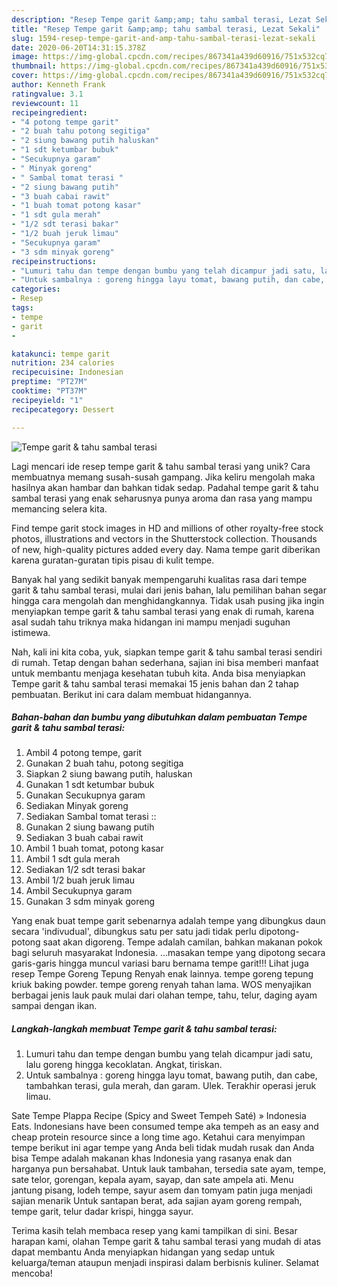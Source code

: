 ```yaml
---
description: "Resep Tempe garit &amp;amp; tahu sambal terasi, Lezat Sekali"
title: "Resep Tempe garit &amp;amp; tahu sambal terasi, Lezat Sekali"
slug: 1594-resep-tempe-garit-and-amp-tahu-sambal-terasi-lezat-sekali
date: 2020-06-20T14:31:15.378Z
image: https://img-global.cpcdn.com/recipes/867341a439d60916/751x532cq70/tempe-garit-tahu-sambal-terasi-foto-resep-utama.jpg
thumbnail: https://img-global.cpcdn.com/recipes/867341a439d60916/751x532cq70/tempe-garit-tahu-sambal-terasi-foto-resep-utama.jpg
cover: https://img-global.cpcdn.com/recipes/867341a439d60916/751x532cq70/tempe-garit-tahu-sambal-terasi-foto-resep-utama.jpg
author: Kenneth Frank
ratingvalue: 3.1
reviewcount: 11
recipeingredient:
- "4 potong tempe garit"
- "2 buah tahu potong segitiga"
- "2 siung bawang putih haluskan"
- "1 sdt ketumbar bubuk"
- "Secukupnya garam"
- " Minyak goreng"
- " Sambal tomat terasi "
- "2 siung bawang putih"
- "3 buah cabai rawit"
- "1 buah tomat potong kasar"
- "1 sdt gula merah"
- "1/2 sdt terasi bakar"
- "1/2 buah jeruk limau"
- "Secukupnya garam"
- "3 sdm minyak goreng"
recipeinstructions:
- "Lumuri tahu dan tempe dengan bumbu yang telah dicampur jadi satu, lalu goreng hingga kecoklatan. Angkat, tiriskan."
- "Untuk sambalnya : goreng hingga layu tomat, bawang putih, dan cabe, tambahkan terasi, gula merah, dan garam. Ulek. Terakhir operasi jeruk limau."
categories:
- Resep
tags:
- tempe
- garit
- 

katakunci: tempe garit  
nutrition: 234 calories
recipecuisine: Indonesian
preptime: "PT27M"
cooktime: "PT37M"
recipeyield: "1"
recipecategory: Dessert

---
```



![Tempe garit &amp; tahu sambal terasi](https://img-global.cpcdn.com/recipes/867341a439d60916/751x532cq70/tempe-garit-tahu-sambal-terasi-foto-resep-utama.jpg)

Lagi mencari ide resep tempe garit &amp; tahu sambal terasi yang unik? Cara membuatnya memang susah-susah gampang. Jika keliru mengolah maka hasilnya akan hambar dan bahkan tidak sedap. Padahal tempe garit &amp; tahu sambal terasi yang enak seharusnya punya aroma dan rasa yang mampu memancing selera kita.

Find tempe garit stock images in HD and millions of other royalty-free stock photos, illustrations and vectors in the Shutterstock collection. Thousands of new, high-quality pictures added every day. Nama tempe garit diberikan karena guratan-guratan tipis pisau di kulit tempe.

Banyak hal yang sedikit banyak mempengaruhi kualitas rasa dari tempe garit &amp; tahu sambal terasi, mulai dari jenis bahan, lalu pemilihan bahan segar hingga cara mengolah dan menghidangkannya. Tidak usah pusing jika ingin menyiapkan tempe garit &amp; tahu sambal terasi yang enak di rumah, karena asal sudah tahu triknya maka hidangan ini mampu menjadi suguhan istimewa.


Nah, kali ini kita coba, yuk, siapkan tempe garit &amp; tahu sambal terasi sendiri di rumah. Tetap dengan bahan sederhana, sajian ini bisa memberi manfaat untuk membantu menjaga kesehatan tubuh kita. Anda bisa menyiapkan Tempe garit &amp; tahu sambal terasi memakai 15 jenis bahan dan 2 tahap pembuatan. Berikut ini cara dalam membuat hidangannya.

<!--inarticleads1-->

##### Bahan-bahan dan bumbu yang dibutuhkan dalam pembuatan Tempe garit &amp; tahu sambal terasi:

1. Ambil 4 potong tempe, garit
1. Gunakan 2 buah tahu, potong segitiga
1. Siapkan 2 siung bawang putih, haluskan
1. Gunakan 1 sdt ketumbar bubuk
1. Gunakan Secukupnya garam
1. Sediakan  Minyak goreng
1. Sediakan  Sambal tomat terasi ::
1. Gunakan 2 siung bawang putih
1. Sediakan 3 buah cabai rawit
1. Ambil 1 buah tomat, potong kasar
1. Ambil 1 sdt gula merah
1. Sediakan 1/2 sdt terasi bakar
1. Ambil 1/2 buah jeruk limau
1. Ambil Secukupnya garam
1. Gunakan 3 sdm minyak goreng


Yang enak buat tempe garit sebenarnya adalah tempe yang dibungkus daun secara &#39;indivudual&#39;, dibungkus satu per satu jadi tidak perlu dipotong-potong saat akan digoreng. Tempe adalah camilan, bahkan makanan pokok bagi seluruh masyarakat Indonesia. …masakan tempe yang dipotong secara garis-garis hingga muncul variasi baru bernama tempe garit!!! Lihat juga resep Tempe Goreng Tepung Renyah enak lainnya. tempe goreng tepung kriuk baking powder. tempe goreng renyah tahan lama. WOS menyajikan berbagai jenis lauk pauk mulai dari olahan tempe, tahu, telur, daging ayam sampai dengan ikan. 

<!--inarticleads2-->

##### Langkah-langkah membuat Tempe garit &amp; tahu sambal terasi:

1. Lumuri tahu dan tempe dengan bumbu yang telah dicampur jadi satu, lalu goreng hingga kecoklatan. Angkat, tiriskan.
1. Untuk sambalnya : goreng hingga layu tomat, bawang putih, dan cabe, tambahkan terasi, gula merah, dan garam. Ulek. Terakhir operasi jeruk limau.


Sate Tempe Plappa Recipe (Spicy and Sweet Tempeh Saté) » Indonesia Eats. Indonesians have been consumed tempe aka tempeh as an easy and cheap protein resource since a long time ago. Ketahui cara menyimpan tempe berikut ini agar tempe yang Anda beli tidak mudah rusak dan Anda bisa Tempe adalah makanan khas Indonesia yang rasanya enak dan harganya pun bersahabat. Untuk lauk tambahan, tersedia sate ayam, tempe, sate telor, gorengan, kepala ayam, sayap, dan sate ampela ati. Menu jantung pisang, lodeh tempe, sayur asem dan tomyam patin juga menjadi sajian menarik Untuk santapan berat, ada sajian ayam goreng rempah, tempe garit, telur dadar krispi, hingga sayur. 

Terima kasih telah membaca resep yang kami tampilkan di sini. Besar harapan kami, olahan Tempe garit &amp; tahu sambal terasi yang mudah di atas dapat membantu Anda menyiapkan hidangan yang sedap untuk keluarga/teman ataupun menjadi inspirasi dalam berbisnis kuliner. Selamat mencoba!
